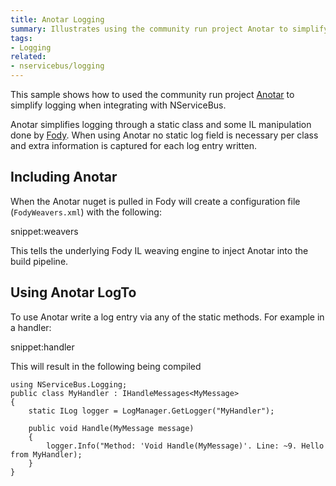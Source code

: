```yaml
---
title: Anotar Logging
summary: Illustrates using the community run project Anotar to simplify logging.
tags:
- Logging
related:
- nservicebus/logging
---
```



This sample shows how to used the community run project [Anotar](https://github.com/Fody/Anotar) to simplify logging when integrating with NServiceBus.

Anotar simplifies logging through a static class and some IL manipulation done by [Fody](https://github.com/Fody). When using Anotar no static log field is necessary per class and extra information is captured for each log entry written.


## Including Anotar

When the Anotar nuget is pulled in Fody will create a configuration file (`FodyWeavers.xml`) with the following:

snippet:weavers

This tells the underlying Fody IL weaving engine to inject Anotar into the build pipeline.


## Using Anotar LogTo

To use Anotar write a log entry via any of the static methods. For example in a handler:

snippet:handler

This will result in the following being compiled

```
using NServiceBus.Logging;
public class MyHandler : IHandleMessages<MyMessage>
{
	static ILog logger = LogManager.GetLogger("MyHandler");

	public void Handle(MyMessage message)
	{
		logger.Info("Method: 'Void Handle(MyMessage)'. Line: ~9. Hello from MyHandler);
	}
}
```
